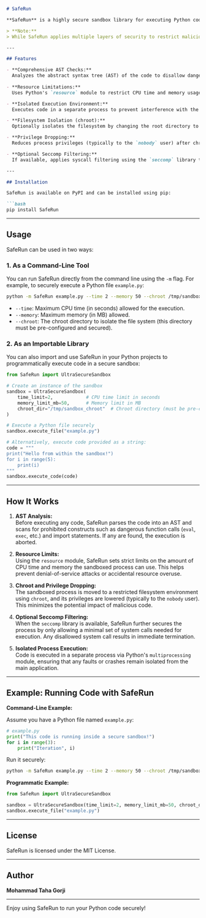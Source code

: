 ```markdown
# SafeRun

**SafeRun** is a highly secure sandbox library for executing Python code in an isolated environment. Designed to prevent potentially dangerous operations, SafeRun leverages advanced techniques such as AST analysis, resource limitations, chroot jail, privilege dropping, and (optionally) seccomp syscall filtering to offer robust protection while running user code.

> **Note:**  
> While SafeRun applies multiple layers of security to restrict malicious behavior, due to the dynamic nature of Python, no sandbox can be 100% foolproof. Use with caution in sensitive environments.

---

## Features

- **Comprehensive AST Checks:**  
  Analyzes the abstract syntax tree (AST) of the code to disallow dangerous constructs such as `import`, `eval`, `exec`, and access to dunder attributes.
  
- **Resource Limitations:**  
  Uses Python's `resource` module to restrict CPU time and memory usage during code execution.

- **Isolated Execution Environment:**  
  Executes code in a separate process to prevent interference with the main application.

- **Filesystem Isolation (chroot):**  
  Optionally isolates the filesystem by changing the root directory to a secure, pre-configured directory.

- **Privilege Dropping:**  
  Reduces process privileges (typically to the `nobody` user) after chroot to minimize risk.

- **Optional Seccomp Filtering:**  
  If available, applies syscall filtering using the `seccomp` library to restrict system calls further.

---

## Installation

SafeRun is available on PyPI and can be installed using pip:

```bash
pip install SafeRun
```

---

## Usage

SafeRun can be used in two ways:

### 1. As a Command-Line Tool

You can run SafeRun directly from the command line using the `-m` flag. For example, to securely execute a Python file `example.py`:

```bash
python -m SafeRun example.py --time 2 --memory 50 --chroot /tmp/sandbox_chroot
```

- `--time`: Maximum CPU time (in seconds) allowed for the execution.
- `--memory`: Maximum memory (in MB) allowed.
- `--chroot`: The chroot directory to isolate the file system (this directory must be pre-configured and secured).

### 2. As an Importable Library

You can also import and use SafeRun in your Python projects to programmatically execute code in a secure sandbox:

```python
from SafeRun import UltraSecureSandbox

# Create an instance of the sandbox
sandbox = UltraSecureSandbox(
    time_limit=2,            # CPU time limit in seconds
    memory_limit_mb=50,      # Memory limit in MB
    chroot_dir="/tmp/sandbox_chroot"  # Chroot directory (must be pre-configured)
)

# Execute a Python file securely
sandbox.execute_file("example.py")

# Alternatively, execute code provided as a string:
code = """
print("Hello from within the sandbox!")
for i in range(5):
    print(i)
"""
sandbox.execute_code(code)
```

---

## How It Works

1. **AST Analysis:**  
   Before executing any code, SafeRun parses the code into an AST and scans for prohibited constructs such as dangerous function calls (`eval`, `exec`, etc.) and import statements. If any are found, the execution is aborted.

2. **Resource Limits:**  
   Using the `resource` module, SafeRun sets strict limits on the amount of CPU time and memory the sandboxed process can use. This helps prevent denial-of-service attacks or accidental resource overuse.

3. **Chroot and Privilege Dropping:**  
   The sandboxed process is moved to a restricted filesystem environment using `chroot`, and its privileges are lowered (typically to the `nobody` user). This minimizes the potential impact of malicious code.

4. **Optional Seccomp Filtering:**  
   When the `seccomp` library is available, SafeRun further secures the process by only allowing a minimal set of system calls needed for execution. Any disallowed system call results in immediate termination.

5. **Isolated Process Execution:**  
   Code is executed in a separate process via Python's `multiprocessing` module, ensuring that any faults or crashes remain isolated from the main application.

---

## Example: Running Code with SafeRun

**Command-Line Example:**

Assume you have a Python file named `example.py`:

```python
# example.py
print("This code is running inside a secure sandbox!")
for i in range(3):
    print("Iteration", i)
```

Run it securely:

```bash
python -m SafeRun example.py --time 2 --memory 50 --chroot /tmp/sandbox_chroot
```

**Programmatic Example:**

```python
from SafeRun import UltraSecureSandbox

sandbox = UltraSecureSandbox(time_limit=2, memory_limit_mb=50, chroot_dir="/tmp/sandbox_chroot")
sandbox.execute_file("example.py")
```

---

## License

SafeRun is licensed under the MIT License.

---

## Author

**Mohammad Taha Gorji**

---

Enjoy using SafeRun to run your Python code securely!
```